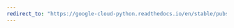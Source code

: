 ```yaml
---
redirect_to: "https://google-cloud-python.readthedocs.io/en/stable/pubsub/publisher/index.html"
---
```

